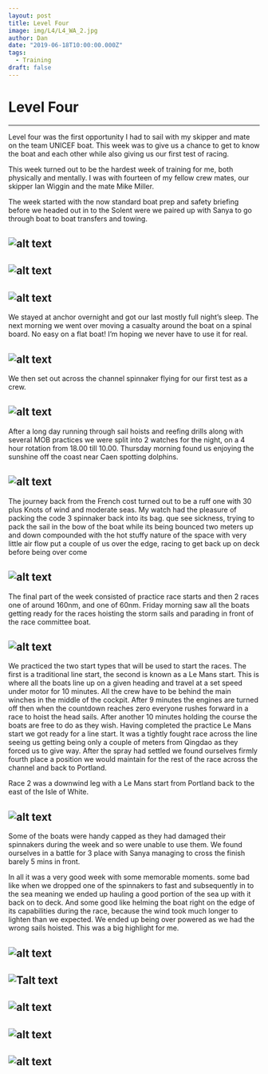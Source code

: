 ```yaml
---
layout: post
title: Level Four 
image: img/L4/L4_WA_2.jpg
author: Dan
date: "2019-06-18T10:00:00.000Z"
tags:
  - Training
draft: false
---
```


# Level Four
---

Level four was the first opportunity I had to sail with my skipper and mate on the team UNICEF boat. This week was to give us a chance to get to know the boat and each other while also giving us our first test of racing.

This week turned out to be the hardest week of training for me, both physically and mentally. I was with fourteen of my fellow crew mates, our skipper Ian Wiggin and the mate Mike Miller.

The week started with the now standard boat prep and safety briefing before we headed out in to the Solent were we paired up with Sanya to go through boat to boat transfers and towing. 

![alt text](img/L4/L4_11_3.jpg "Mike explaining the towing setup")
---
![alt text](img/L4/L4_11_4.jpg "Being towed by Sanya")
---
![alt text](img/L4/L4_11_5.jpg "Towing Sanya along")
---

We stayed at anchor overnight and got our last mostly full night’s sleep. The next morning we went over moving a casualty around the boat on a spinal board. No easy on a flat boat! I’m hoping we never have to use it for real.

![alt text](img/L4/L4_12_10.jpg) 
---

We then set out across the channel spinnaker flying for our first test as a crew.

![alt text](img/L4/L4_13_11.jpg) 
---

After a long day running through sail hoists and reefing drills along with several MOB practices we were split into 2 watches for the night, on a 4 hour rotation from 18.00 till 10.00. Thursday morning found us enjoying the sunshine off the coast near Caen spotting dolphins.

![alt text](img/L4/L4_WA_2.jpg)
---

The journey back from the French cost turned out to be a ruff one with 30 plus Knots of wind and moderate seas. My watch had the pleasure of packing the code 3 spinnaker back into its bag. que see sickness, trying to pack the sail in the bow of the boat while its being bounced two meters up and down compounded with the hot stuffy nature of the space with very little air flow put a couple of us over the edge, racing to get back up on deck before being over come 

![alt text](https://media.giphy.com/media/SVaMvjPVp2RUxDHopW/giphy-downsized-large.gif)
---

The final part of the week consisted of practice race starts and then 2 races one of around 160nm, and one of 60nm. Friday morning saw all the boats getting ready for the races hoisting the storm sails and parading in front of the race committee boat.

![alt text](img/L4/L4_WA_5.jpg)
---

We practiced the two start types that will be used to start the races. The first is a traditional line start, the second is known as a Le Mans start. This is where all the boats line up on a given heading and travel at a set speed under motor for 10 minutes. All the crew have to be behind the main winches in the middle of the cockpit. After 9 minutes the engines are turned off then when the countdown reaches zero everyone rushes forward in a race to hoist the head sails. After another 10 minutes holding the course the boats are free to do as they wish. Having completed the practice Le Mans start we got ready for a line start. It was a tightly fought race across the line seeing us getting being only a couple of meters from Qingdao as they forced us to give way. After the spray had settled we found ourselves firmly fourth place a position we would maintain for the rest of the race across the channel and back to Portland.

Race 2 was a downwind leg with a Le Mans start from Portland back to the east of the Isle of White. 

![alt text](img/L4/L4_WA_14.jpg "Recovering from the frantic spinnaker hoist after the race start")
---

Some of the boats were handy capped as they had damaged their spinnakers during the week and so were unable to use them. We found ourselves in a battle for 3 place with Sanya managing to cross the finish barely 5 mins in front.

In all it was a very good week with some memorable moments. some bad like when we dropped one of the spinnakers to fast and subsequently in to the sea meaning we ended up hauling a good portion of the sea up with it back on to deck. And some good like helming the boat right on the edge of its capabilities during the race, because the wind took much longer to lighten than we expected. We ended up being over powered as we had the wrong sails hoisted. This was a big highlight for me.

![alt text](img/L4/L4_WA_13.jpg)
---
![Talt text](img/L4/L4_WA_12.jpg "The companion way rigged for life at 45 deg.") 
---
![alt text](img/L4/L4_WA_15.jpg "Chilling on the foredeck") 
---
![alt text](img/L4/L4_WA_1.jpg "Enjoying the light breeze under spinnaker") 
---
![alt text](img/L4/L4_WA_11.jpg "Sunset in the channel") 
---

